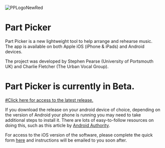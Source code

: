 ![PPLogoNewRed](https://user-images.githubusercontent.com/355015/125934642-d4e3940b-df27-4e7e-8ab6-740f8a776ba3.png)


# Part Picker

Part Picker is a new lightweight tool to help arrange and rehearse music.  The app is available on both Apple iOS  (iPhone & iPads) and Android devices.

The project was developed by Stephen Pearse (University of Portsmouth UK) and Charlie Fletcher (The Urban Vocal Group).


# Part Picker is currently in Beta.

[#Click here for access to the latest release.](https://github.com/spearse/PartPicker/releases)

If you download the release on your android device of choice, depending on the version of Android your phone is running you may need to take additional steps to install it. There are lots of easy-to-follow resources on doing this, such as this article by [Android Authority](https://www.androidauthority.com/how-to-install-apks-31494/).

For access to the iOS version of the software, please complete the quick form [here](https://forms.gle/wSs6ph66SJTYsYvM8) and instructions will be emailed to you soon after.
